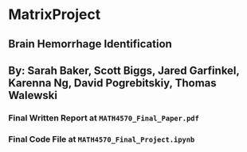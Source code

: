 # MatrixProject

## Brain Hemorrhage Identification

## By: Sarah Baker, Scott Biggs, Jared Garfinkel, Karenna Ng, David Pogrebitskiy, Thomas Walewski

### Final Written Report at `MATH4570_Final_Paper.pdf`
### Final Code File at `MATH4570_Final_Project.ipynb`
